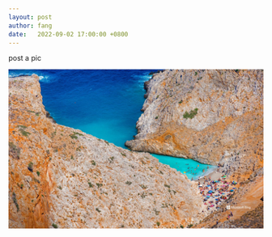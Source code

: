 ```yaml
---
layout: post
author: fang
date:   2022-09-02 17:00:00 +0800
---
```

post a pic

![wallpaper](assets/BingWallpaper.jpg)
